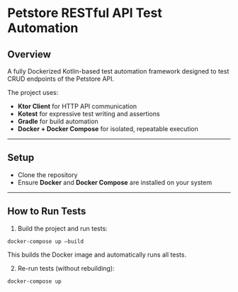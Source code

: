 # Petstore RESTful API Test Automation

## Overview
A fully Dockerized Kotlin-based test automation framework designed to test CRUD endpoints of the Petstore API.

The project uses:
- **Ktor Client** for HTTP API communication
- **Kotest** for expressive test writing and assertions
- **Gradle** for build automation
- **Docker + Docker Compose** for isolated, repeatable execution

---

## Setup
- Clone the repository
- Ensure **Docker** and **Docker Compose** are installed on your system

---

## How to Run Tests

1. Build the project and run tests:

```
docker-compose up –build
```

This builds the Docker image and automatically runs all tests.

2. Re-run tests (without rebuilding):

```
docker-compose up
```

